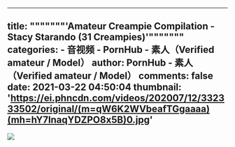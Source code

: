 
---
title: """""""'Amateur Creampie Compilation - Stacy Starando (31 Creampies)'"""""""
categories: 
    - 音视频
    - PornHub - 素人（Verified amateur / Model）
author: PornHub - 素人（Verified amateur / Model）
comments: false
date: 2021-03-22 04:50:04
thumbnail: 'https://ei.phncdn.com/videos/202007/12/332333502/original/(m=qW6K2WVbeafTGgaaaa)(mh=hY7InaqYDZPO8x5B)0.jpg'
---

<div>   
<img src="https://ei.phncdn.com/videos/202007/12/332333502/original/(m=qW6K2WVbeafTGgaaaa)(mh=hY7InaqYDZPO8x5B)0.jpg" referrerpolicy="no-referrer">  
</div>
            